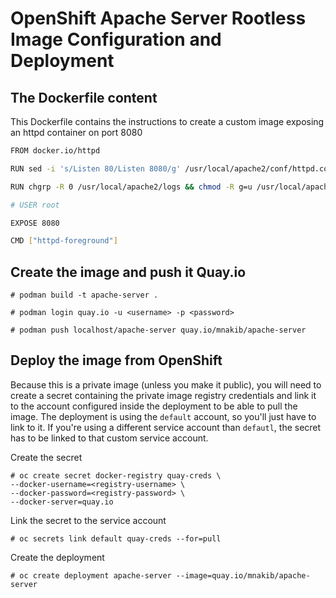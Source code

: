 # OpenShift Apache Server Rootless Image Configuration and Deployment

## The Dockerfile content

This Dockerfile contains the instructions to create a custom image exposing an httpd container on port 8080 

```bash
FROM docker.io/httpd

RUN sed -i 's/Listen 80/Listen 8080/g' /usr/local/apache2/conf/httpd.conf

RUN chgrp -R 0 /usr/local/apache2/logs && chmod -R g=u /usr/local/apache2/logs

# USER root

EXPOSE 8080

CMD ["httpd-foreground"]
```


## Create the image and push it Quay.io

```
# podman build -t apache-server .
```

```
# podman login quay.io -u <username> -p <password>
```

```
# podman push localhost/apache-server quay.io/mnakib/apache-server
```

## Deploy the image from OpenShift

Because this is a private image (unless you make it public), you will need to create a secret containing the private image registry credentials and link it to the account configured inside the deployment to be able to pull the image. The deployment is using the `default` account, so you'll just have to link to it. If you're using a different service account than `defautl`, the secret has to be linked to that custom service account.

Create the secret

```
# oc create secret docker-registry quay-creds \
--docker-username=<registry-username> \
--docker-password=<registry-password> \
--docker-server=quay.io
```

Link the secret to the service account

```
# oc secrets link default quay-creds --for=pull
```

Create the deployment

```
# oc create deployment apache-server --image=quay.io/mnakib/apache-server
```
